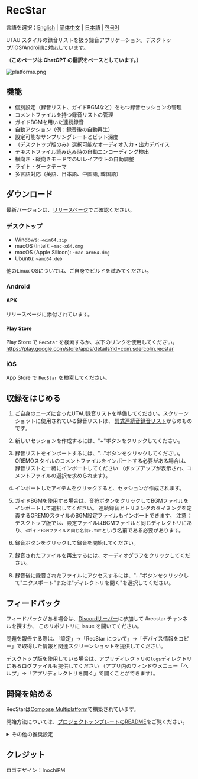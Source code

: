 # RecStar

言語を選択：[English](README.md) | [简体中文](README-zhCN.md) | [日本語](README-ja.md) | [한국어](README-ko.md)

UTAU スタイルの録音リストを扱う録音アプリケーション。デスクトップ/iOS/Androidに対応しています。

**（このページは ChatGPT の翻訳をベースとしています。）**

![platforms.png](readme_images/platforms.png)

## 機能

- 個別設定（録音リスト、ガイドBGMなど）をもつ録音セッションの管理
- コメントファイルを持つ録音リストの管理
- ガイドBGMを用いた連続録音
- 自動アクション（例：録音後の自動再生）
- 設定可能なサンプリングレートとビット深度
- （デスクトップ版のみ）選択可能なオーディオ入力・出力デバイス
- テキストファイル読み込み時の自動エンコーディング検出
- 横向き・縦向きモードでのUIレイアウトの自動調整
- ライト・ダークテーマ
- 多言語対応（英語、日本語、中国語, 韓国語）

## ダウンロード

最新バージョンは、[リリースページ](https://github.com/sdercolin/recstar/releases)でご確認ください。

### デスクトップ

- Windows: `~win64.zip`
- macOS (Intel): `~mac-x64.dmg`
- macOS (Apple Silicon): `~mac-arm64.dmg`
- Ubuntu: `~amd64.deb`

他のLinux OSについては、ご自身でビルドを試みてください。

### Android

#### APK

リリースページに添付されています。

#### Play Store

Play Store で `RecStar` を検索するか、以下のリンクを使用してください。
https://play.google.com/store/apps/details?id=com.sdercolin.recstar

### iOS

App Store で `RecStar` を検索してください。

## 収録をはじめる

1. ご自身のニーズに合ったUTAU録音リストを準備してください。スクリーンショットに使用されている録音リストは、
[巽式連続音録音リスト](https://tatsu3.hateblo.jp/entry/ar426004)からのものです。

2. 新しいセッションを作成するには、"+"ボタンをクリックしてください。
3. 録音リストをインポートするには、"..."ボタンをクリックしてください。
OREMOスタイルのコメントファイルをインポートする必要がある場合は、録音リストと一緒にインポートしてください
（ポップアップが表示され、コメントファイルの選択を求められます）。
4. インポートしたアイテムをクリックすると、セッションが作成されます。
5. ガイドBGMを使用する場合は、音符ボタンをクリックしてBGMファイルをインポートして選択してください。
連続録音とトリミングのタイミングを定義するOREMOスタイルのBGM設定ファイルもインポートできます。
注意：デスクトップ版では、設定ファイルはBGMファイルと同じディレクトリにあり、`<ガイドBGMファイルと同じ名前>.txt`という名前である必要があります。
6. 録音ボタンをクリックして録音を開始してください。
7. 録音されたファイルを再生するには、オーディオグラフをクリックしてください。
8. 録音後に録音されたファイルにアクセスするには、"..."ボタンをクリックして"エクスポート"または"ディレクトリを開く"を選択してください。

## フィードバック

フィードバックがある場合は、[Discordサーバー](https://discord.gg/TyEcQ6P73y)に参加して #recstar チャンネルを探すか、
このリポジトリに Issue を開いてください。

問題を報告する際は、「設定」->「RecStar について」->「デバイス情報をコピー」で取得した情報と関連スクリーンショットを提供してください。

デスクトップ版を使用している場合は、アプリディレクトリの`logs`ディレクトリにあるログファイルも提供してください
（アプリ内のウィンドウメニュー「ヘルプ」->「アプリディレクトリを開く」で開くことができます）。

## 開発を始める

RecStarは[Compose Multiplatform](https://github.com/JetBrains/compose-jb)で構築されています。

開始方法については、[プロジェクトテンプレートのREADME](README-compose.md)をご覧ください。

<details>
<summary>その他の推奨設定</summary>

1. `Kotlin KDoc Formatter`プラグインをインストールし、以下の設定を使用してください。
   ![KDoc Formatter設定](readme_images/kdoc_settings.png)
2. コードをコミットする前に自動的にフォーマットする pre-commit hook を追加するために、
一度`./gradlew addKtlintFormatGitPreCommitHook`を実行してください。
3. 文字列定義ファイル（例：[StringsEnglish.kt](shared/src/commonMain/kotlin/ui/string/StringEnglish.kt)）で、Android
Studio のフォーマッターがワイルドカードインポートを単一インポートに常に変更してしまう場合は、
`ui.string` パッケージのワイルドカードインポートを許可するように設定を調整してください。

</details>

## クレジット

ロゴデザイン：InochiPM
